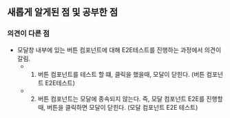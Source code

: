 ## 새롭게 알게된 점 및 공부한 점

### 의견이 다른 점
- 모달창 내부에 있는 버튼 컴포넌트에 대해 E2E테스트를 진행하는 과정에서 의견이 갈림.
  - 1. 버튼 컴포넌트를 테스트 할 떄, 클릭을 했을때, 모달이 닫힌다. (버튼 컴포넌트 E2E테스트)
  - 2. 버튼 컴포넌트는 모달에 종속되지 않는다. 즉, 모달 컴포넌트 E2E를 진행할 때, 버튼을 클릭하면 모달이 닫힌다. (모달 컴포넌트 E2E 테스트)


